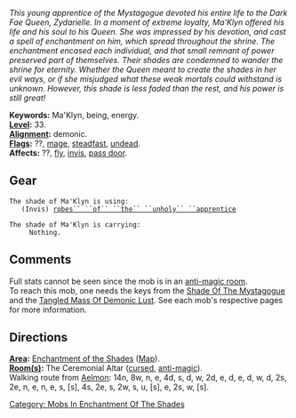 *This young apprentice of the Mystagogue devoted his entire life to the
Dark Fae Queen, Zydarielle. In a moment of extreme loyalty, Ma'Klyn
offered his life and his soul to his Queen. She was impressed by his
devotion, and cast a spell of enchantment on him, which spread
throughout the shrine. The enchantment encased each individual, and that
small remnant of power preserved part of themselves. Their shades are
condemned to wander the shrine for eternity. Whether the Queen meant to
create the shades in her evil ways, or if she misjudged what these weak
mortals could withstand is unknown. However, this shade is less faded
than the rest, and his power is still great!*

**Keywords:** Ma'Klyn, being, energy.  
**[Level](Level "wikilink"):** 33.  
**[Alignment](Alignment "wikilink"):** demonic.  
**[Flags](:Category:_Mob_Types "wikilink"):** ??,
[mage](Spellcasting_Mobs "wikilink"),
[steadfast](Sentinel_Mobs "wikilink"),
[undead](Undead_Mobs "wikilink").  
**Affects:** ??, [fly](Fly "wikilink"), [invis](Invis "wikilink"), [pass
door](Pass_Door "wikilink").  

## Gear

`The shade of Ma'Klyn is using:`  
<worn about body>`   (Invis) `[`robes`` ``of`` ``the`` ``unholy`` ``apprentice`](Robes_Of_The_Unholy_Apprentice "wikilink")

`The shade of Ma'Klyn is carrying:`  
`     Nothing.`

## Comments

Full stats cannot be seen since the mob is in an [anti-magic
room](Anti-Magic_Rooms "wikilink").  
To reach this mob, one needs the keys from the [Shade Of The
Mystagogue](Shade_Of_The_Mystagogue "wikilink") and the [Tangled Mass Of
Demonic Lust](Tangled_Mass_Of_Demonic_Lust "wikilink"). See each mob's
respective pages for more information.

## Directions

**[Area](:Category:_Areas "wikilink"):** [Enchantment of the
Shades](:Category:_Enchantment_Of_The_Shades "wikilink")
([Map](Enchantment_Of_The_Shades_Map "wikilink")).  
**[Room(s)](:Category:_Rooms "wikilink"):** The Ceremonial Altar
([cursed](Cursed_Rooms "wikilink"),
[anti-magic](Anti-Magic_Rooms "wikilink")).  
Walking route from [Aelmon](Aelmon "wikilink"): 14n, 8w, n, e, 4d, s, d,
w, 2d, e, d, e, d, w, d, 2s, 2e, n, e, n, e, s, \[s\], 4s, 2e, s, 2w, s,
u, \[s\], e, 2s, w, \[s\].  

[Category: Mobs In Enchantment Of The
Shades](Category:_Mobs_In_Enchantment_Of_The_Shades "wikilink")

